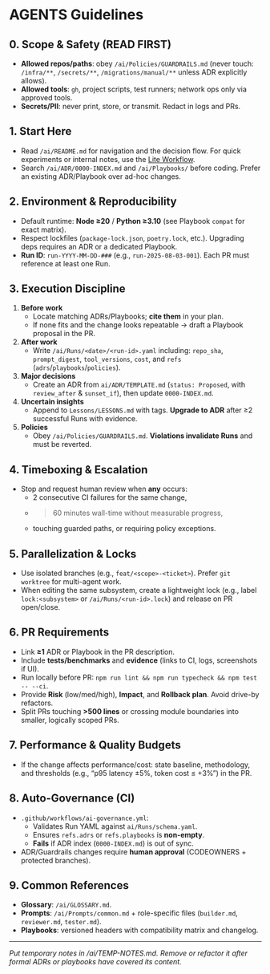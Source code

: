 # AGENTS Guidelines

## 0. Scope & Safety (READ FIRST)
- **Allowed repos/paths**: obey `/ai/Policies/GUARDRAILS.md` (never touch: `/infra/**`, `/secrets/**`, `/migrations/manual/**` unless ADR explicitly allows).
- **Allowed tools**: `gh`, project scripts, test runners; network ops only via approved tools.
- **Secrets/PII**: never print, store, or transmit. Redact in logs and PRs.

## 1. Start Here
- Read `/ai/README.md` for navigation and the decision flow. For quick experiments or internal notes, use the [Lite Workflow](ai/README.md#lite-workflow).
- Search `/ai/ADR/0000-INDEX.md` and `/ai/Playbooks/` before coding. Prefer an existing ADR/Playbook over ad-hoc changes.

## 2. Environment & Reproducibility
- Default runtime: **Node ≥20** / **Python ≥3.10** (see Playbook `compat` for exact matrix).
- Respect lockfiles (`package-lock.json`, `poetry.lock`, etc.). Upgrading deps requires an ADR or a dedicated Playbook.
- **Run ID**: `run-YYYY-MM-DD-###` (e.g., `run-2025-08-03-001`). Each PR must reference at least one Run.

## 3. Execution Discipline
1. **Before work**  
   - Locate matching ADRs/Playbooks; **cite them** in your plan.
   - If none fits and the change looks repeatable → draft a Playbook proposal in the PR.
2. **After work**  
   - Write `/ai/Runs/<date>/<run-id>.yaml` including: `repo_sha`, `prompt_digest`, `tool_versions`, `cost`, and `refs` (`adrs`/`playbooks`/`policies`).
3. **Major decisions**  
   - Create an ADR from `ai/ADR/TEMPLATE.md` (`status: Proposed`, with `review_after` & `sunset_if`), then update `0000-INDEX.md`.
4. **Uncertain insights**  
   - Append to `Lessons/LESSONS.md` with tags. **Upgrade to ADR** after ≥2 successful Runs with evidence.
5. **Policies**  
   - Obey `/ai/Policies/GUARDRAILS.md`. **Violations invalidate Runs** and must be reverted.

## 4. Timeboxing & Escalation
- Stop and request human review when **any** occurs:
  - 2 consecutive CI failures for the same change,
  - >60 minutes wall-time without measurable progress,
  - touching guarded paths, or requiring policy exceptions.

## 5. Parallelization & Locks
- Use isolated branches (e.g., `feat/<scope>-<ticket>`). Prefer `git worktree` for multi-agent work.
- When editing the same subsystem, create a lightweight lock (e.g., label `lock:<subsystem>` or `/ai/Runs/<run-id>.lock`) and release on PR open/close.

## 6. PR Requirements
- Link **≥1** ADR or Playbook in the PR description.
- Include **tests/benchmarks** and **evidence** (links to CI, logs, screenshots if UI).
- Run locally before PR: `npm run lint && npm run typecheck && npm test -- --ci`.
- Provide **Risk** (low/med/high), **Impact**, and **Rollback plan**. Avoid drive-by refactors.
- Split PRs touching **>500 lines** or crossing module boundaries into smaller, logically scoped PRs.

## 7. Performance & Quality Budgets
- If the change affects performance/cost: state baseline, methodology, and thresholds (e.g., “p95 latency ±5%, token cost ≤ +3%”) in the PR.

## 8. Auto-Governance (CI)
- `.github/workflows/ai-governance.yml`:
  - Validates Run YAML against `ai/Runs/schema.yaml`.
  - Ensures `refs.adrs` or `refs.playbooks` is **non-empty**.
  - **Fails** if ADR index (`0000-INDEX.md`) is out of sync.
- ADR/Guardrails changes require **human approval** (CODEOWNERS + protected branches).

## 9. Common References
- **Glossary**: `/ai/GLOSSARY.md`.
- **Prompts**: `/ai/Prompts/common.md` + role-specific files (`builder.md`, `reviewer.md`, `tester.md`).
- **Playbooks**: versioned headers with compatibility matrix and changelog.

---

*Put temporary notes in /ai/TEMP-NOTES.md. Remove or refactor it after formal ADRs or playbooks have covered its content.*